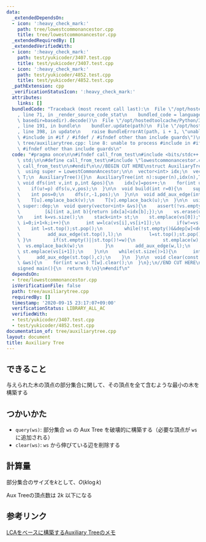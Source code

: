```yaml
---
data:
  _extendedDependsOn:
  - icon: ':heavy_check_mark:'
    path: tree/lowestcommonancestor.cpp
    title: tree/lowestcommonancestor.cpp
  _extendedRequiredBy: []
  _extendedVerifiedWith:
  - icon: ':heavy_check_mark:'
    path: test/yukicoder/3407.test.cpp
    title: test/yukicoder/3407.test.cpp
  - icon: ':heavy_check_mark:'
    path: test/yukicoder/4852.test.cpp
    title: test/yukicoder/4852.test.cpp
  _pathExtension: cpp
  _verificationStatusIcon: ':heavy_check_mark:'
  attributes:
    links: []
  bundledCode: "Traceback (most recent call last):\n  File \"/opt/hostedtoolcache/Python/3.8.5/x64/lib/python3.8/site-packages/onlinejudge_verify/documentation/build.py\"\
    , line 71, in _render_source_code_stat\n    bundled_code = language.bundle(stat.path,\
    \ basedir=basedir).decode()\n  File \"/opt/hostedtoolcache/Python/3.8.5/x64/lib/python3.8/site-packages/onlinejudge_verify/languages/cplusplus.py\"\
    , line 191, in bundle\n    bundler.update(path)\n  File \"/opt/hostedtoolcache/Python/3.8.5/x64/lib/python3.8/site-packages/onlinejudge_verify/languages/cplusplus_bundle.py\"\
    , line 398, in update\n    raise BundleErrorAt(path, i + 1, \"unable to process\
    \ #include in #if / #ifdef / #ifndef other than include guards\")\nonlinejudge_verify.languages.cplusplus_bundle.BundleErrorAt:\
    \ tree/auxiliarytree.cpp: line 8: unable to process #include in #if / #ifdef /\
    \ #ifndef other than include guards\n"
  code: "#pragma once\n\n#ifndef call_from_test\n#include <bits/stdc++.h>\nusing namespace\
    \ std;\n\n#define call_from_test\n#include \"lowestcommonancestor.cpp\"\n#undef\
    \ call_from_test\n\n#endif\n\n//BEGIN CUT HERE\nstruct AuxiliaryTree : LowestCommonAncestor{\n\
    \  using super = LowestCommonAncestor;\n\n  vector<int> idx;\n  vector<vector<int>>\
    \ T;\n  AuxiliaryTree(){}\n  AuxiliaryTree(int n):super(n),idx(n),T(n){}\n\n \
    \ void dfs(int v,int p,int &pos){\n    idx[v]=pos++;\n    for(int u:G[v])\n  \
    \    if(u!=p) dfs(u,v,pos);\n  }\n\n  void build(int r=0){\n    super::build(r);\n\
    \    int pos=0;\n    dfs(r,-1,pos);\n  }\n\n  void add_aux_edge(int u,int v){\n\
    \    T[u].emplace_back(v);\n    T[v].emplace_back(u);\n  }\n\n  using super::lca,\
    \ super::dep;\n  void query(vector<int> &vs){\n    assert(!vs.empty());\n    sort(vs.begin(),vs.end(),\n\
    \         [&](int a,int b){return idx[a]<idx[b];});\n    vs.erase(unique(vs.begin(),vs.end()),vs.end());\n\
    \n    int k=vs.size();\n    stack<int> st;\n    st.emplace(vs[0]);\n    for(int\
    \ i=0;i+1<k;i++){\n      int w=lca(vs[i],vs[i+1]);\n      if(w!=vs[i]){\n    \
    \    int l=st.top();st.pop();\n        while(!st.empty()&&dep[w]<dep[st.top()]){\n\
    \          add_aux_edge(st.top(),l);\n          l=st.top();st.pop();\n       \
    \ }\n        if(st.empty()||st.top()!=w){\n          st.emplace(w);\n        \
    \  vs.emplace_back(w);\n        }\n        add_aux_edge(w,l);\n      }\n     \
    \ st.emplace(vs[i+1]);\n    }\n\n    while(st.size()>1){\n      int c=st.top();st.pop();\n\
    \      add_aux_edge(st.top(),c);\n    }\n  }\n\n  void clear(const vector<int>\
    \ &ws){\n    for(int w:ws) T[w].clear();\n  }\n};\n//END CUT HERE\n#ifndef call_from_test\n\
    signed main(){\n  return 0;\n}\n#endif\n"
  dependsOn:
  - tree/lowestcommonancestor.cpp
  isVerificationFile: false
  path: tree/auxiliarytree.cpp
  requiredBy: []
  timestamp: '2020-09-15 23:17:07+09:00'
  verificationStatus: LIBRARY_ALL_AC
  verifiedWith:
  - test/yukicoder/3407.test.cpp
  - test/yukicoder/4852.test.cpp
documentation_of: tree/auxiliarytree.cpp
layout: document
title: Auxiliary Tree
---
```


## できること
与えられた木の頂点の部分集合に関して、その頂点を全て含むような最小の木を構築する

## つかいかた
- `query(ws)`: 部分集合 `ws` の Aux Tree を破壊的に構築する（必要な頂点が `ws` に追加される）
- `clear(ws)`: `ws` から伸びている辺を削除する

## 計算量
部分集合のサイズを$k$として、$O(k \log k)$

Aux Treeの頂点数は $2k$ 以下になる


## 参考リンク
[LCAをベースに構築するAuxiliary Treeのメモ](https://smijake3.hatenablog.com/entry/2019/09/15/200200)
